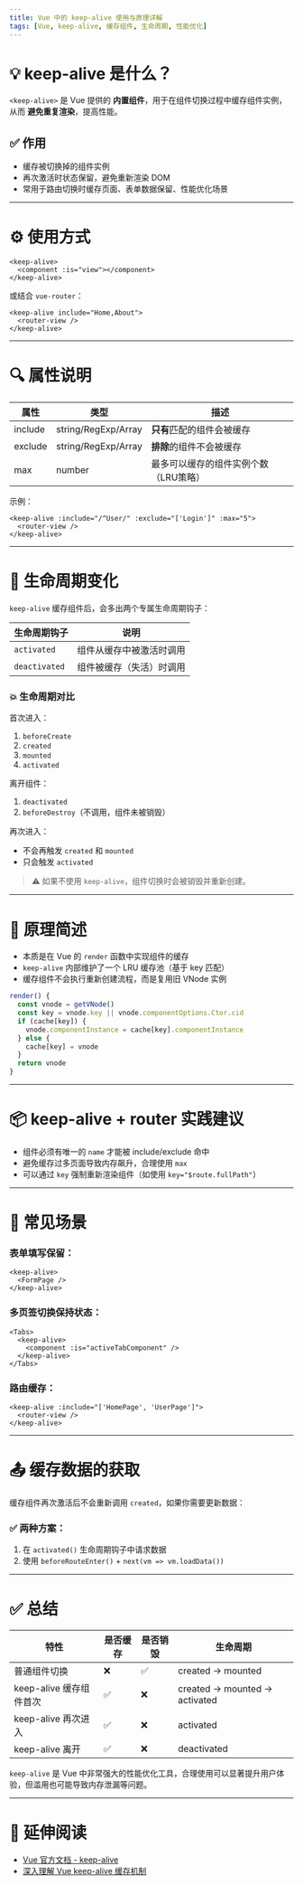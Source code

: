 ```yaml
---
title: Vue 中的 keep-alive 使用与原理详解
tags: [Vue, keep-alive, 缓存组件, 生命周期, 性能优化]
---
```


# 💡 keep-alive 是什么？

`<keep-alive>` 是 Vue 提供的 **内置组件**，用于在组件切换过程中缓存组件实例，从而 **避免重复渲染**，提高性能。

## ✅ 作用

- 缓存被切换掉的组件实例
- 再次激活时状态保留，避免重新渲染 DOM
- 常用于路由切换时缓存页面、表单数据保留、性能优化场景

---

# ⚙️ 使用方式

```vue
<keep-alive>
  <component :is="view"></component>
</keep-alive>
```

或结合 `vue-router`：

```vue
<keep-alive include="Home,About">
  <router-view />
</keep-alive>
```

---

# 🔍 属性说明

| 属性      | 类型                  | 描述                   |
| ------- | ------------------- | -------------------- |
| include | string/RegExp/Array | **只有**匹配的组件会被缓存      |
| exclude | string/RegExp/Array | **排除**的组件不会被缓存       |
| max     | number              | 最多可以缓存的组件实例个数（LRU策略） |

示例：

```vue
<keep-alive :include="/^User/" :exclude="['Login']" :max="5">
  <router-view />
</keep-alive>
```

---

# 🔁 生命周期变化

`keep-alive` 缓存组件后，会多出两个专属生命周期钩子：

| 生命周期钩子        | 说明           |
| ------------- | ------------ |
| `activated`   | 组件从缓存中被激活时调用 |
| `deactivated` | 组件被缓存（失活）时调用 |

### 💥 生命周期对比

首次进入：

1. `beforeCreate`
2. `created`
3. `mounted`
4. `activated`

离开组件：

1. `deactivated`
2. `beforeDestroy`（不调用，组件未被销毁）

再次进入：

* 不会再触发 `created` 和 `mounted`
* 只会触发 `activated`

> ⚠️ 如果不使用 `keep-alive`，组件切换时会被销毁并重新创建。

---

# 🧠 原理简述

* 本质是在 Vue 的 `render` 函数中实现组件的缓存
* `keep-alive` 内部维护了一个 LRU 缓存池（基于 key 匹配）
* 缓存组件不会执行重新创建流程，而是复用旧 VNode 实例

```js
render() {
  const vnode = getVNode()
  const key = vnode.key || vnode.componentOptions.Ctor.cid
  if (cache[key]) {
    vnode.componentInstance = cache[key].componentInstance
  } else {
    cache[key] = vnode
  }
  return vnode
}
```

---

# 📦 keep-alive + router 实践建议

* 组件必须有唯一的 `name` 才能被 include/exclude 命中
* 避免缓存过多页面导致内存飙升，合理使用 `max`
* 可以通过 `key` 强制重新渲染组件（如使用 `key="$route.fullPath"`）

---

# 📌 常见场景

### 表单填写保留：

```vue
<keep-alive>
  <FormPage />
</keep-alive>
```

### 多页签切换保持状态：

```vue
<Tabs>
  <keep-alive>
    <component :is="activeTabComponent" />
  </keep-alive>
</Tabs>
```

### 路由缓存：

```vue
<keep-alive :include="['HomePage', 'UserPage']">
  <router-view />
</keep-alive>
```

---

# 📤 缓存数据的获取

缓存组件再次激活后不会重新调用 `created`，如果你需要更新数据：

### ✅ 两种方案：

1. 在 `activated()` 生命周期钩子中请求数据
2. 使用 `beforeRouteEnter()` + `next(vm => vm.loadData())`

---

# ✅ 总结

| 特性                | 是否缓存 | 是否销毁 | 生命周期                          |
| ----------------- | ---- | ---- | ----------------------------- |
| 普通组件切换            | ❌    | ✅    | created → mounted             |
| keep-alive 缓存组件首次 | ✅    | ❌    | created → mounted → activated |
| keep-alive 再次进入   | ✅    | ❌    | activated                     |
| keep-alive 离开     | ✅    | ❌    | deactivated                   |

`keep-alive` 是 Vue 中非常强大的性能优化工具，合理使用可以显著提升用户体验，但滥用也可能导致内存泄漏等问题。

---

# 🔗 延伸阅读

* [Vue 官方文档 - keep-alive](https://cn.vuejs.org/api/built-in-components.html#keep-alive)
* [深入理解 Vue keep-alive 缓存机制](https://juejin.cn/post/6844904009073655821)

